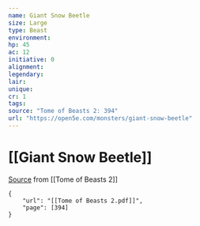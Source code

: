 ```yaml
---
name: Giant Snow Beetle
size: Large
type: Beast
environment: 
hp: 45
ac: 12
initiative: 0
alignment: 
legendary: 
lair: 
unique: 
cr: 1
tags: 
source: "Tome of Beasts 2: 394"
url: "https://open5e.com/monsters/giant-snow-beetle"
---
```

# [[Giant Snow Beetle]]

[Source](zotero://open-pdf/library/items/9UQIAB6R?page=394) from [[Tome of Beasts 2]]

```pdf
{
	"url": "[[Tome of Beasts 2.pdf]]",
	"page": [394]
}
```

